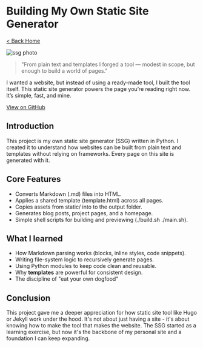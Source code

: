 # Building My Own Static Site Generator

[< Back Home](/)

![ssg photo](/images/ssg.png)

> "From plain text and templates I forged a tool — modest in scope, but enough to build a world of pages."

I wanted a website, but instead of using a ready-made tool, I built the tool itself.
This static site generator powers the page you’re reading right now. It’s simple, fast, and mine.

[View on GitHub](https://github.com/miciukas69x/SSG)

## Introduction

This project is my own static site generator (SSG) written in Python. I created it to understand how websites can be built from plain text and templates without relying on frameworks. Every page on this site is generated with it.

## Core Features

- Converts Markdown (.md) files into HTML.
- Applies a shared template (template.html) across all pages.
- Copies assets from static/ into to the output folder.
- Generates blog posts, project pages, and a homepage.
- Simple shell scripts for building and previewing (./build.sh  ./main.sh).

## What I learned

- How Markdown parsing works (blocks, inline styles, code snippets).
- Writing file-system logic to recursively generate pages.
- Using Python modules to keep code clean and reusable.
- Why **templates** are powerful for consistent design.
- The discipline of "eat your own dogfood"

## Conclusion

This project gave me a deeper appreciation for how static site tool like Hugo or Jekyll work under the hood. It's not about just having a site - it's about knowing how to make the tool that makes the website. The SSG started as a learning exercise, but now it's the backbone of my personal site and a foundation I can keep expanding.